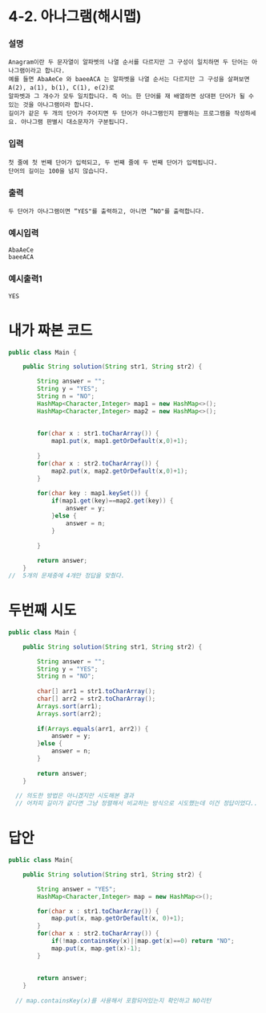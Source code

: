 # 4-2. 아나그램(해시맵)
### 설명
    Anagram이란 두 문자열이 알파벳의 나열 순서를 다르지만 그 구성이 일치하면 두 단어는 아나그램이라고 합니다.
    예를 들면 AbaAeCe 와 baeeACA 는 알파벳을 나열 순서는 다르지만 그 구성을 살펴보면 A(2), a(1), b(1), C(1), e(2)로
    알파벳과 그 개수가 모두 일치합니다. 즉 어느 한 단어를 재 배열하면 상대편 단어가 될 수 있는 것을 아나그램이라 합니다.
    길이가 같은 두 개의 단어가 주어지면 두 단어가 아나그램인지 판별하는 프로그램을 작성하세요. 아나그램 판별시 대소문자가 구분됩니다.

### 입력
    첫 줄에 첫 번째 단어가 입력되고, 두 번째 줄에 두 번째 단어가 입력됩니다.
    단어의 길이는 100을 넘지 않습니다.

### 출력
    두 단어가 아나그램이면 “YES"를 출력하고, 아니면 ”NO"를 출력합니다.
    
### 예시입력
```
AbaAeCe
baeeACA
```
### 예시출력1
```
YES
```

# 내가 짜본 코드
```java
public class Main {

	public String solution(String str1, String str2) {

		String answer = "";
		String y = "YES";
		String n = "NO";
		HashMap<Character,Integer> map1 = new HashMap<>();
		HashMap<Character,Integer> map2 = new HashMap<>();
		
		
		for(char x : str1.toCharArray()) {
			map1.put(x, map1.getOrDefault(x,0)+1);
			
		}
		for(char x : str2.toCharArray()) {
			map2.put(x, map2.getOrDefault(x,0)+1);
		}
		
		for(char key : map1.keySet()) {
			if(map1.get(key)==map2.get(key)) {
				answer = y;
			}else {
				answer = n;
			}
			
		}
		
		return answer;
	}
//  5개의 문제중에 4개만 정답을 맞췄다.

```

# 두번째 시도
```java
public class Main {

	public String solution(String str1, String str2) {

		String answer = "";
		String y = "YES";
		String n = "NO";
		
		char[] arr1 = str1.toCharArray();
		char[] arr2 = str2.toCharArray();
		Arrays.sort(arr1);
		Arrays.sort(arr2);
		
		if(Arrays.equals(arr1, arr2)) {
			answer = y;
		}else {
			answer = n;
		}
		
		return answer;
	}
  
  // 의도한 방법은 아니겠지만 시도해본 결과
  // 어차피 길이가 같다면 그냥 정렬해서 비교하는 방식으로 시도했는데 이건 정답이었다..
```

# 답안
```java
public class Main{

	public String solution(String str1, String str2) {

		String answer = "YES";
		HashMap<Character,Integer> map = new HashMap<>();

		for(char x : str1.toCharArray()) {
			map.put(x, map.getOrDefault(x, 0)+1);
		}
		for(char x : str2.toCharArray()) {
			if(!map.containsKey(x)||map.get(x)==0) return "NO";
			map.put(x, map.get(x)-1);
		}
		
		
		return answer;
	}
  
  // map.containsKey(x)를 사용해서 포함되어있는지 확인하고 NO리턴
  ```

